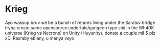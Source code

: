 # Krieg
Ayo wassup bruv we be a bunch of retards living under the Saratov bridge tryna create some opensource undertale/gungeon type shii in the Wh40K universe (Krieg vs Necrons) on Unity (Huyunity).
donate a couple mil $ plz xD.
Rasraby eblany, u menya vsyo
